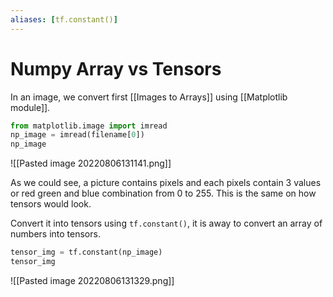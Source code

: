 ```yaml
---
aliases: [tf.constant()]
---
```

# Numpy Array vs Tensors
In an image, we convert first [[Images to Arrays]] using [[Matplotlib module]].
```python
from matplotlib.image import imread
np_image = imread(filename[0])
np_image
```

![[Pasted image 20220806131141.png]]

As we could see, a picture contains pixels and each pixels contain 3 values or red green and blue combination from 0 to 255. This is the same on how tensors would look.

Convert it into tensors using `tf.constant()`, it is away to convert an array of numbers into tensors.
```python
tensor_img = tf.constant(np_image)
tensor_img
```
![[Pasted image 20220806131329.png]]

